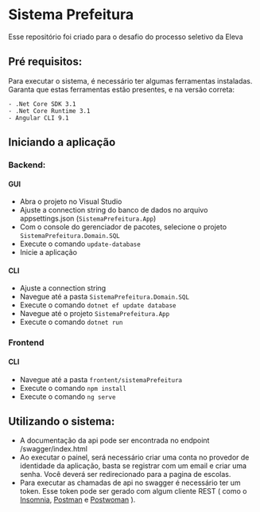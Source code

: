 # Sistema Prefeitura

Esse repositório foi criado para o desafio do processo seletivo da Eleva

## Pré requisitos:

Para executar o sistema, é necessário ter algumas ferramentas instaladas. 
Garanta que estas ferramentas estão presentes, e na versão correta:

	- .Net Core SDK 3.1
	- .Net Core Runtime 3.1
	- Angular CLI 9.1	

## Iniciando a  aplicação

### Backend: 
#### GUI
- Abra o projeto no Visual Studio
- Ajuste a connection string do banco de dados no arquivo appsettings.json (```SistemaPrefeitura.App```)
- Com o console do gerenciador de pacotes, selecione o projeto  ```SistemaPrefeitura.Domain.SQL```
- Execute o comando ```update-database```
- Inicie a aplicação

#### CLI
- Ajuste a connection string
- Navegue até a pasta ```SistemaPrefeitura.Domain.SQL```
- Execute o comando ```dotnet ef update database```
- Navegue até o projeto ```SistemaPrefeitura.App```
- Execute o comando ```dotnet run```


### Frontend

#### CLI
- Navegue até a pasta ```frontent/sistemaPrefeitura```
- Execute o comando ```npm install```
- Execute o comando ```ng serve```

##  Utilizando o sistema:
- A documentação da api pode ser encontrada no endpoint /swagger/index.html
- Ao executar o painel, será necessário criar uma conta no provedor de identidade da aplicação, basta se registrar com um email e criar uma senha. Você deverá ser redirecionado para a pagina de escolas.
- Para executar as chamadas de api no swagger é necessário ter um token. Esse token pode ser gerado com algum cliente REST ( como o [Insomnia](https://insomnia.rest/), [Postman](https://www.postman.com/) e [Postwoman](https://postwoman.io/) ).
